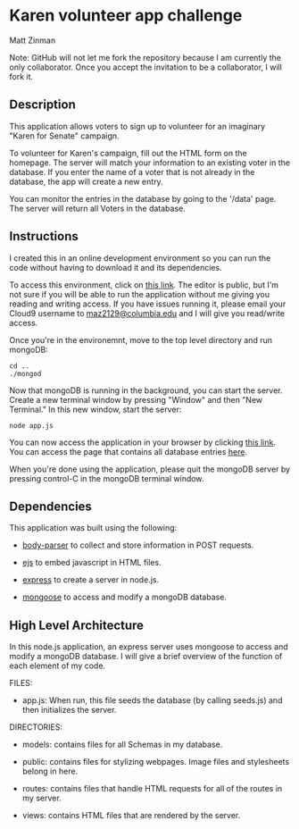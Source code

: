 # Karen volunteer app challenge
Matt Zinman

Note: GitHub will not let me fork the repository because I am currently the only collaborator. Once you accept the invitation to be a collaborator, I will fork it.

## Description
This application allows voters to sign up to volunteer for an imaginary "Karen for Senate" campaign.

To volunteer for Karen's campaign, fill out the HTML form on the homepage. The server will match your information to an existing voter in the database. If you enter the name of a voter that is not already in the database, the app will create a new entry.

You can monitor the entries in the database by going to the '/data' page. The server will return all Voters in the database.

## Instructions
I created this in an online development environment so you can run the code without having to download it and its dependencies.

To access this environment, click on [this link](https://ide.c9.io/maz2129/karen-for-senate). The editor is public, but I'm not sure if you will be able to run the application without me giving you reading and writing access. If you have issues running it, please email your Cloud9 username to maz2129@columbia.edu and I will give you read/write access.

Once you're in the environemnt, move to the top level directory and run mongoDB:

```
cd ..
./mongod
```

Now that mongoDB is running in the background, you can start the server. Create a new terminal window by pressing "Window" and then "New Terminal." In this new window, start the server:

```
node app.js
```

You can now access the application in your browser by clicking [this link](https://karen-for-senate-maz2129.c9users.io/). You can access the page that contains all database entries [here](https://karen-for-senate-maz2129.c9users.io/data).

When you're done using the application, please quit the mongoDB server by pressing control-C in the mongoDB terminal window.

## Dependencies
This application was built using the following:

- [body-parser](https://github.com/expressjs/body-parser) to collect and store information in POST requests.

- [ejs](https://ejs.co/) to embed javascript in HTML files.

- [express](https://expressjs.com/) to create a server in node.js.

- [mongoose](https://mongoosejs.com/) to access and modify a mongoDB database.

## High Level Architecture
In this node.js application, an express server uses mongoose to access and modify a mongoDB database. I will give a brief overview of the function of each element of my code.

FILES:

- app.js: When run, this file seeds the database (by calling seeds.js) and then initializes the server.

DIRECTORIES:

- models: contains files for all Schemas in my database.

- public: contains files for stylizing webpages. Image files and stylesheets belong in here.

- routes: contains files that handle HTML requests for all of the routes in my server.

- views: contains HTML files that are rendered by the server.
